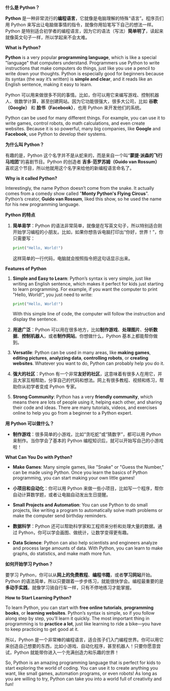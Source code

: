 **什么是 Python？**

**Python** 是一种非常流行的**编程语言**，它就像是电脑理解的特殊“语言”。程序员们用 Python 来写出让电脑做事情的指令，就像你用铅笔写下自己的想法一样。Python 是特别适合初学者的编程语言，因为它的语法（写法）**简单明了**，读起来就像英文句子一样，所以学起来不会太难。

**What is Python?**

**Python** is a very popular **programming language**, which is like a special "language" that computers understand. Programmers use Python to write instructions that make computers do things, just like you use a pencil to write down your thoughts. Python is especially good for beginners because its syntax (the way it’s written) is **simple and clear**, and it reads like an English sentence, making it easy to learn.

Python 可以用来做很多不同的事情。比如，你可以用它来编写游戏、控制机器人、做数学计算，甚至创建网站。因为它功能很强大，很多大公司，比如 **谷歌（Google）** 和 **脸书（Facebook）**，也用 Python 来开发他们的系统。

Python can be used for many different things. For example, you can use it to write games, control robots, do math calculations, and even create websites. Because it is so powerful, many big companies, like **Google** and **Facebook**, use Python to develop their systems.

**为什么叫 Python？**

有趣的是，Python 这个名字并不是从蛇来的，而是来自一个叫“**蒙提·派森的飞行马戏团**”的喜剧节目。Python 的创造者 **吉多·范罗苏姆（Guido van Rossum）** 喜欢这个节目，所以他就用这个名字来给他的新编程语言命名了。

**Why is it called Python?**

Interestingly, the name Python doesn’t come from the snake. It actually comes from a comedy show called "**Monty Python's Flying Circus**". Python’s creator, **Guido van Rossum**, liked this show, so he used the name for his new programming language.

**Python 的特点**

1. **简单易学**：Python 的语法非常简单，就像是在写英文句子，所以特别适合刚开始学习编程的小朋友。比如，如果你想告诉电脑打印出“你好，世界！”，你只需要写：
   ```python
   print("Hello, World!")
   ```
   这样简单的一行代码，电脑就会按照指令把这句话显示出来。

**Features of Python**

1. **Simple and Easy to Learn**: Python’s syntax is very simple, just like writing an English sentence, which makes it perfect for kids just starting to learn programming. For example, if you want the computer to print "Hello, World!", you just need to write:
   ```python
   print("Hello, World!")
   ```
   With this simple line of code, the computer will follow the instruction and display the sentence.

2. **用途广泛**：Python 可以用在很多地方，比如**制作游戏**、**处理图片**、**分析数据**、**控制机器人**，或者**制作网站**。你想做什么，Python 基本上都能帮你做到。

2. **Versatile**: Python can be used in many areas, like **making games**, **editing pictures**, **analyzing data**, **controlling robots**, or **creating websites**. Whatever you want to do, Python can probably help you do it.

3. **强大的社区**：Python 有一个非常**友好的社区**，这意味着有很多人在用它，并且大家互相帮助，分享自己的代码和想法。网上有很多教程、视频和练习，帮助你从初学者变成 Python 专家。

3. **Strong Community**: Python has a very **friendly community**, which means there are lots of people using it, helping each other, and sharing their code and ideas. There are many tutorials, videos, and exercises online to help you go from a beginner to a Python expert.

**用 Python 可以做什么？**

- **制作游戏**：很多简单的小游戏，比如“贪吃蛇”或“猜数字”，都可以用 Python 来制作。当你学会了基本的 Python 编程知识后，就可以开始写自己的小游戏啦！

**What Can You Do with Python?**

- **Make Games**: Many simple games, like "Snake" or "Guess the Number," can be made using Python. Once you learn the basics of Python programming, you can start making your own little games!

- **小项目和自动化**：你可以用 Python 来做一些小项目，比如写一个程序，帮你自动计算数学题，或者让电脑自动发出生日提醒。

- **Small Projects and Automation**: You can use Python to do small projects, like writing a program to automatically solve math problems or make the computer send birthday reminders.

- **数据科学**：Python 还可以帮助科学家和工程师来分析和处理大量的数据。通过 Python，你可以学会画图、做统计，让数学变得更有趣。

- **Data Science**: Python can also help scientists and engineers analyze and process large amounts of data. With Python, you can learn to make graphs, do statistics, and make math more fun.

**如何开始学习 Python？**

要学习 Python，你可以从**网上的免费教程**、**编程书籍**，或者**学习网站**开始。Python 的语法简单，所以只要跟着一步步练习，就能很快学会。编程最重要的是**多动手实践**，就像学习骑自行车一样，只有不停地练习才能掌握。

**How to Start Learning Python?**

To learn Python, you can start with **free online tutorials**, **programming books**, or **learning websites**. Python’s syntax is simple, so if you follow along step by step, you’ll learn it quickly. The most important thing in programming is to **practice a lot**, just like learning to ride a bike—you have to keep practicing to get good at it.

所以，Python 是一个非常棒的编程语言，适合孩子们入门编程世界。你可以用它来创造自己想要的东西，比如小游戏、自动化程序，甚至机器人！只要你愿意尝试，Python 就能带你进入一个充满创造力和乐趣的世界！

So, Python is an amazing programming language that is perfect for kids to start exploring the world of coding. You can use it to create anything you want, like small games, automation programs, or even robots! As long as you are willing to try, Python can take you into a world full of creativity and fun!

